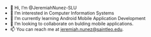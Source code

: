 - 👋 Hi, I’m @JeremiahNunez-SLU
- 👀 I’m interested in Computer Information Systems
- 🌱 I’m currently learning Android Mobile Application Development
- 💞️ I’m looking to collaborate on bulding mobile applications.
- 📫 You can reach me at jeremiah.nunez@saintleo.edu.

<!---
JeremiahNunez-SLU/JeremiahNunez-SLU is a ✨ special ✨ repository because its `README.md` (this file) appears on your GitHub profile.
You can click the Preview link to take a look at your changes.
--->
